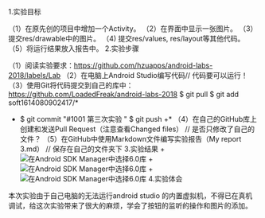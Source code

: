 1.实验目标

（1）在原先创的项目中增加一个Activity。
（2）在界面中显示一张图片。
（3）提交res/drawable中的图片。
（4) 提交res/values, res/layout等其他代码。
（5）将运行结果放入报告中。
2.实验步骤

（1）阅读实验要求：https://github.com/hzuapps/android-labs-2018/labels/Lab
（2）在电脑上Android Studio编写代码// 代码要可以运行！
（3）使用Git将代码提交到自己的库中：https://github.com/LoadedFreak/android-labs-2018
$ git pull
$ git add soft1614080902417/*
  * $ git commit "#1001 第三次实验 "
$ git push +* （4）在自己的GitHub库上创建和发送Pull Request（注意查看Changed files）
   // 是否只修改了自己的文件？
（5）在GitHub中使用Markdown文件编写实验报告（My report 3.md）
  // 保存在自己的文件夹下
3.实验结果
 +![在Android SDK Manager中选择6.0库](https://raw.githubusercontent.com/xiaozzcc/android-labs-2018/master/Soft1614080902415/1.jpg)
  +![在Android SDK Manager中选择6.0库](https://raw.githubusercontent.com/xiaozzcc/android-labs-2018/master/Soft1614080902415/2.jpg)
   +![在Android SDK Manager中选择6.0库](https://raw.githubusercontent.com/xiaozzcc/android-labs-2018/master/Soft1614080902415/3.jpg)
4.实验体会

本次实验由于自己电脑的无法运行android studio 的内置虚拟机，不得已在真机调试，给这次实验带来了很大的麻烦，学会了按钮的监听的操作和图片的添加。
